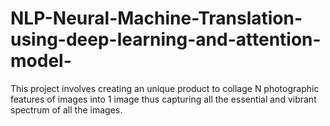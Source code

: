 # NLP-Neural-Machine-Translation-using-deep-learning-and-attention-model-
This project involves creating an unique product to collage N photographic features of images into 1 image thus capturing all the essential and vibrant spectrum of all the images.  
